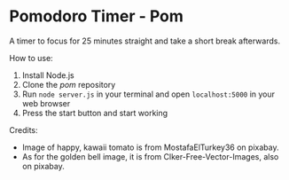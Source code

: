 
# Pomodoro Timer - Pom

A timer to focus for 25 minutes straight and take a short break afterwards.

How to use:
1. Install Node.js
2. Clone the *pom* repository
3. Run `node server.js` in your terminal and open `localhost:5000` in your web browser
4. Press the start button and start working

Credits:
- Image of happy, kawaii tomato is from MostafaElTurkey36 on pixabay.
- As for the golden bell image, it is from Clker-Free-Vector-Images, also on pixabay. 
